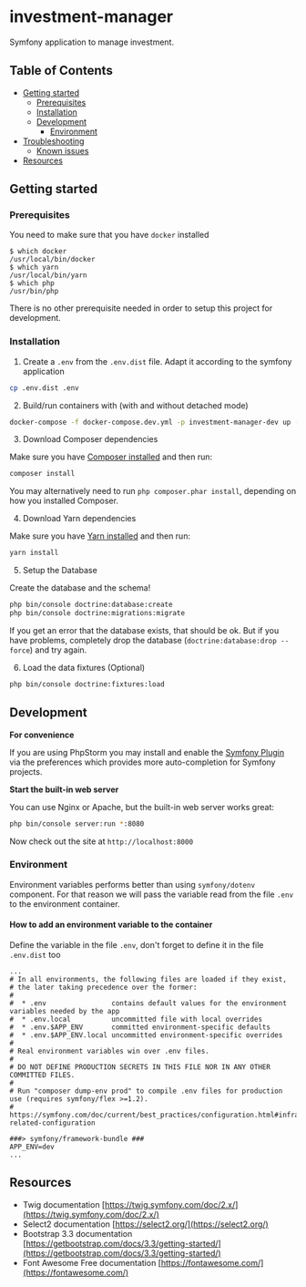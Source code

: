 # investment-manager

Symfony application to manage investment.

## Table of Contents
- [Getting started](#getting-started)
    - [Prerequisites](#prerequisites)
    - [Installation](#installation)
    - [Development](#development)
        - [Environment](#environment)
- [Troubleshooting](#troubleshooting)
    - [Known issues](#known-issues)
- [Resources](resources)
    
## Getting started

### Prerequisites

You need to make sure that you have  `docker` installed

```
$ which docker
/usr/local/bin/docker
$ which yarn
/usr/local/bin/yarn
$ which php
/usr/bin/php
```

There is no other prerequisite needed in order to setup this project for development.
### Installation

1. Create a `.env` from the `.env.dist` file. Adapt it according to the symfony application

```bash
cp .env.dist .env
```
    
2. Build/run containers with (with and without detached mode)

```bash
docker-compose -f docker-compose.dev.yml -p investment-manager-dev up -d
```

3. Download Composer dependencies

Make sure you have [Composer installed](https://getcomposer.org/download/)
and then run:

```bash
composer install
```

You may alternatively need to run `php composer.phar install`, depending
on how you installed Composer.

4. Download Yarn dependencies

Make sure you have [Yarn installed](https://yarnpkg.com/en/docs/install)
and then run:

```bash
yarn install
```

5. Setup the Database

Create the database and the schema!

```bash
php bin/console doctrine:database:create
php bin/console doctrine:migrations:migrate
```

If you get an error that the database exists, that should
be ok. But if you have problems, completely drop the
database (`doctrine:database:drop --force`) and try again.

6. Load the data fixtures (Optional)

```bash
php bin/console doctrine:fixtures:load
```

## Development

**For convenience**

If you are using PhpStorm you may install and enable
the [Symfony Plugin](https://plugins.jetbrains.com/idea/plugin/7219-symfony-plugin)
via the preferences which provides more auto-completion for Symfony projects. 

**Start the built-in web server**

You can use Nginx or Apache, but the built-in web server works
great:

```bash
php bin/console server:run *:8080
```

Now check out the site at `http://localhost:8000`

### Environment

Environment variables performs better than using `symfony/dotenv` component. For that reason we will pass the variable read from the file `.env` to the environment container.

#### How to add an environment variable to the container

Define the variable in the file `.env`, don't forget to define it in the file `.env.dist` too

```.dotenv
...
# In all environments, the following files are loaded if they exist,
# the later taking precedence over the former:
#
#  * .env                contains default values for the environment variables needed by the app
#  * .env.local          uncommitted file with local overrides
#  * .env.$APP_ENV       committed environment-specific defaults
#  * .env.$APP_ENV.local uncommitted environment-specific overrides
#
# Real environment variables win over .env files.
#
# DO NOT DEFINE PRODUCTION SECRETS IN THIS FILE NOR IN ANY OTHER COMMITTED FILES.
#
# Run "composer dump-env prod" to compile .env files for production use (requires symfony/flex >=1.2).
# https://symfony.com/doc/current/best_practices/configuration.html#infrastructure-related-configuration

###> symfony/framework-bundle ###
APP_ENV=dev
...
```

## Resources

- Twig documentation [https://twig.symfony.com/doc/2.x/](https://twig.symfony.com/doc/2.x/)
- Select2 documentation [https://select2.org/](https://select2.org/)
- Bootstrap 3.3 documentation [https://getbootstrap.com/docs/3.3/getting-started/](https://getbootstrap.com/docs/3.3/getting-started/)
- Font Awesome Free documentation [https://fontawesome.com/](https://fontawesome.com/)


